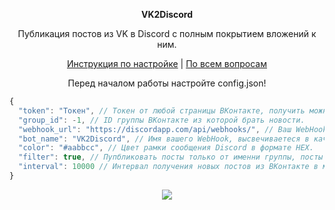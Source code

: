 <p align="center"><b>VK2Discord</b></p>
<p align="center">Публикация постов из VK в Discord с полным покрытием вложений к ним.</p>
<p align="center">
  <a href="https://github.com/MrZillaGold/VK2Discord/wiki/%D0%98%D0%BD%D1%81%D1%82%D1%80%D1%83%D0%BA%D1%86%D0%B8%D1%8F">Инструкция по настройке</a> | <a href="https://vk.com/id233731786">По всем вопросам</a>
</p>

<p align="center">
  Перед началом работы настройте config.json!
</p>

```js
{
  "token": "Токен", // Токен от любой страницы ВКонтакте, получить можно тут: https://vk.cc/9bJ69C
  "group_id": -1, // ID группы ВКонтакте из которой брать новости.
  "webhook_url": "https://discordapp.com/api/webhooks/", // Ваш WebHook URL.
  "bot_name": "VK2Discord", // Имя вашего WebHook, выcвечиваетеся в качестве имени бота.
  "color": "#aabbcc", // Цвет рамки сообщения Discord в формате HEX.
  "filter": true, // Пупбликовать посты только от именни группы, посты от обычных пользователей пропускаются. true = Вкл. / false = Выкл. 
  "interval": 10000 // Интервал получения новых постов из ВКонтакте в миллисекундах.
}
```

<p align="center"><img src="https://repository-images.githubusercontent.com/192033596/2c44de80-d8b2-11e9-9fc5-03e288f8da72"></p>
